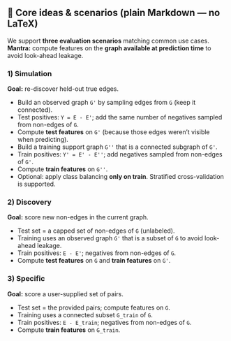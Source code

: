 ## 🧠 Core ideas & scenarios (plain Markdown — no LaTeX)

We support **three evaluation scenarios** matching common use cases.  
**Mantra:** compute features on the **graph available at prediction time** to avoid look-ahead leakage.

### 1) Simulation
**Goal:** re-discover held-out true edges.

- Build an observed graph `G'` by sampling edges from `G` (keep it connected).
- Test positives: `Y = E - E'`; add the same number of negatives sampled from non-edges of `G`.
- Compute **test features** on `G'` (because those edges weren’t visible when predicting).
- Build a training support graph `G''` that is a connected subgraph of `G'`.
- Train positives: `Y' = E' - E''`; add negatives sampled from non-edges of `G'`.
- Compute **train features** on `G''`.
- Optional: apply class balancing **only on train**. Stratified cross-validation is supported.

### 2) Discovery
**Goal:** score new non-edges in the current graph.

- Test set = a capped set of non-edges of `G` (unlabeled).
- Training uses an observed graph `G'` that is a subset of `G` to avoid look-ahead leakage.
- Train positives: `E - E'`; negatives from non-edges of `G`.
- Compute **test features** on `G` and **train features** on `G'`.

### 3) Specific
**Goal:** score a user-supplied set of pairs.

- Test set = the provided pairs; compute features on `G`.
- Training uses a connected subset `G_train` of `G`.
- Train positives: `E - E_train`; negatives from non-edges of `G`.
- Compute **train features** on `G_train`.
